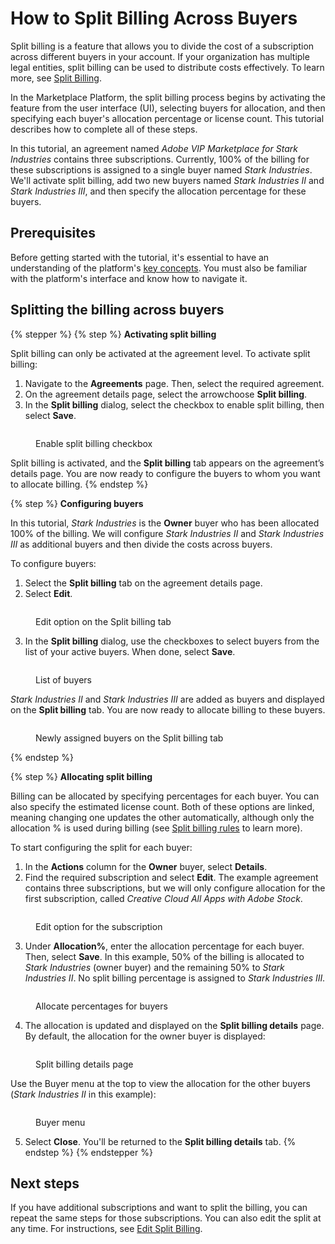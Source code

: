 # How to Split Billing Across Buyers

Split billing is a feature that allows you to divide the cost of a subscription across different buyers in your account. If your organization has multiple legal entities, split billing can be used to distribute costs effectively. To learn more, see [Split Billing](../../../modules-and-features/marketplace/billing/#split-billing).

In the Marketplace Platform, the split billing process begins by activating the feature from the user interface (UI), selecting buyers for allocation, and then specifying each buyer's allocation percentage or license count. This tutorial describes how to complete all of these steps.

In this tutorial, an agreement named _Adobe VIP Marketplace for Stark Industries_ contains three subscriptions. Currently, 100% of the billing for these subscriptions is assigned to a single buyer named _Stark Industries_. We'll activate split billing, add two new buyers named _Stark Industries II_ and _Stark Industries_ _III_, and then specify the allocation percentage for these buyers.

## Prerequisites

Before getting started with the tutorial, it's essential to have an understanding of the platform's [key concepts](../key-concepts.md). You must also be familiar with the platform's interface and know how to navigate it.

## Splitting the billing across buyers

{% stepper %}
{% step %}
**Activating split billing**

Split billing can only be activated at the agreement level. To activate split billing:

1. Navigate to the **Agreements** page. Then, select the required agreement.&#x20;
2. On the agreement details page, select the arrow<img src="../../../.gitbook/assets/icon_down_arrow.png" alt="" data-size="line">choose **Split billing**.
3. In the **Split billing** dialog, select the checkbox to enable split billing, then select **Save**.

<div data-with-frame="true"><figure><img src="../../../.gitbook/assets/EnableSP (1).png" alt=""><figcaption><p>Enable split billing checkbox</p></figcaption></figure></div>

Split billing is activated, and the **Split billing** tab appears on the agreement’s details page. You are now ready to configure the buyers to whom you want to allocate billing.&#x20;
{% endstep %}

{% step %}
**Configuring buyers**

In this tutorial, _Stark Industries_ is the **Owner** buyer who has been allocated 100% of the billing. We will configure _Stark Industries II_ and _Stark Industries III_ as additional buyers and then divide the costs across buyers.&#x20;

To configure buyers:

1. Select the **Split billing** tab on the agreement details page.
2. Select **Edit**.&#x20;

<div data-with-frame="true"><figure><img src="../../../.gitbook/assets/SplitBillingEdit (2).png" alt=""><figcaption><p>Edit option on the Split billing tab</p></figcaption></figure></div>

3. In the **Split billing** dialog, use the checkboxes to select buyers from the list of your active buyers. When done, select **Save**.

<div data-with-frame="true"><figure><img src="../../../.gitbook/assets/SPBuyers (1).png" alt=""><figcaption><p>List of buyers</p></figcaption></figure></div>

_Stark Industries II_ and _Stark Industries III_ are added as buyers and displayed on the **Split billing** tab. You are now ready to allocate billing to these buyers.&#x20;

<div data-with-frame="true"><figure><img src="../../../.gitbook/assets/SPBuyers1 (1).png" alt=""><figcaption><p>Newly assigned buyers on the Split billing tab</p></figcaption></figure></div>
{% endstep %}

{% step %}
**Allocating split billing**

Billing can be allocated by specifying percentages for each buyer. You can also specify the estimated license count. Both of these options are linked, meaning changing one updates the other automatically, although only the allocation % is used during billing (see [Split billing rules](../../../modules-and-features/marketplace/billing/#split-billing-rules) to learn more).

To start configuring the split for each buyer:

1. In the **Actions** column for the **Owner** buyer, select **Details**.
2. Find the required subscription and select **Edit**. The example agreement contains three subscriptions, but we will only configure allocation for the first subscription, called _Creative Cloud All Apps with Adobe Stock_.

<div data-with-frame="true"><figure><img src="../../../.gitbook/assets/SplitBillingSubscription (1).png" alt=""><figcaption><p>Edit option for the subscription</p></figcaption></figure></div>

3. Under **Allocation%**, enter the allocation percentage for each buyer. Then, select **Save**. In this example, 50% of the billing is allocated to _Stark Industries_ (owner buyer) and the remaining 50% to _Stark Industries II_. No split billing percentage is assigned to _Stark Industries III._&#x20;

<div data-with-frame="true"><figure><img src="../../../.gitbook/assets/EditAllocation (1).png" alt=""><figcaption><p>Allocate percentages for buyers</p></figcaption></figure></div>

4. The allocation is updated and displayed on the **Split billing details** page. By default, the allocation for the owner buyer is displayed:

<div data-with-frame="true"><figure><img src="../../../.gitbook/assets/Allocation (1).png" alt=""><figcaption><p>Split billing details page</p></figcaption></figure></div>

Use the Buyer menu at the top to view the allocation for the other buyers (_Stark Industries II_ in this example):&#x20;

<div data-with-frame="true"><figure><img src="../../../.gitbook/assets/SPBuyers2 (1).png" alt=""><figcaption><p>Buyer menu</p></figcaption></figure></div>

5. Select **Close**. You'll be returned to the **Split billing details** tab.
{% endstep %}
{% endstepper %}

## Next steps

If you have additional subscriptions and want to split the billing, you can repeat the same steps for those subscriptions. You can also edit the split at any time. For instructions, see [Edit Split Billing](../../../modules-and-features/marketplace/billing/split-billing/edit-split-billing.md).
